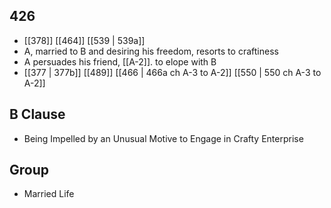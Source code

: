## 426
- [[378]] [[464]] [[539 | 539a]] 
- A, married to B and desiring his freedom, resorts to craftiness
- A persuades his friend, [[A-2]]. to elope with B
- [[377 | 377b]] [[489]] [[466 | 466a ch A-3 to A-2]] [[550 | 550 ch A-3 to A-2]] 

## B Clause
- Being Impelled by an Unusual Motive to Engage in Crafty Enterprise

## Group
- Married Life

